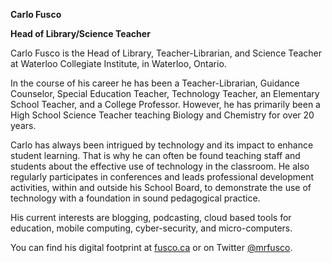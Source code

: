 **Carlo Fusco**

**Head of Library/Science Teacher**

Carlo Fusco is the Head of Library, Teacher-Librarian, and Science Teacher at Waterloo Collegiate Institute, in Waterloo, Ontario.

In the course of his career he has been a Teacher-Librarian, Guidance Counselor, Special Education Teacher, Technology Teacher, an Elementary School Teacher, and a College Professor. However, he has primarily been a High School Science Teacher teaching Biology and Chemistry for over 20 years.

Carlo has always been intrigued by technology and its impact to enhance student learning. That is why he can often be found teaching staff and students about the effective use of technology in the classroom. He also regularly participates in conferences and leads professional development activities, within and outside his School Board, to demonstrate the use of technology with a foundation in sound pedagogical practice.

His current interests are blogging, podcasting, cloud based tools for education, mobile computing, cyber-security, and micro-computers.

You can find  his digital footprint at [fusco.ca](https://fusco.ca) or on Twitter [@mrfusco](https://twitter.com/mrfusco).
